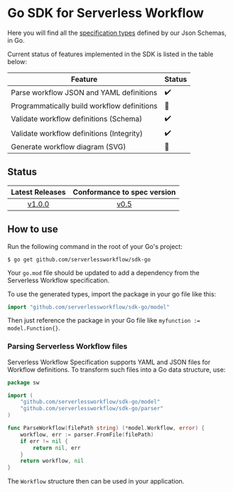# Go SDK for Serverless Workflow

Here you will find all the [specification types](https://github.com/serverlessworkflow/specification/blob/main/schema/workflow.json) defined by our Json Schemas, in Go.

Current status of features implemented in the SDK is listed in the table below:

| Feature                                     | Status             |
|-------------------------------------------- | ------------------ |
| Parse workflow JSON and YAML definitions    | :heavy_check_mark: | 
| Programmatically build workflow definitions | :no_entry_sign:    |
| Validate workflow definitions (Schema)      | :heavy_check_mark: |
| Validate workflow definitions (Integrity)   | :heavy_check_mark:    |
| Generate workflow diagram (SVG)             | :no_entry_sign:    |

## Status

| Latest Releases | Conformance to spec version |
| :---: | :---: |
| [v1.0.0](https://github.com/serverlessworkflow/sdk-go/releases) | [v0.5](https://github.com/serverlessworkflow/specification/tree/0.5.x) |

## How to use

Run the following command in the root of your Go's project:

```shell script
$ go get github.com/serverlessworkflow/sdk-go
```

Your `go.mod` file should be updated to add a dependency from the Serverless Workflow specification.

To use the generated types, import the package in your go file like this:

```go
import "github.com/serverlessworkflow/sdk-go/model"
```

Then just reference the package in your Go file like `myfunction := model.Function{}`.

### Parsing Serverless Workflow files

Serverless Workflow Specification supports YAML and JSON files for Workflow definitions.
To transform such files into a Go data structure, use:

```go
package sw

import (
    "github.com/serverlessworkflow/sdk-go/model"
    "github.com/serverlessworkflow/sdk-go/parser"
)

func ParseWorkflow(filePath string) (*model.Workflow, error) {
    workflow, err := parser.FromFile(filePath)
    if err != nil {
        return nil, err
    } 
    return workflow, nil
} 
```

The `Workflow` structure then can be used in your application. 